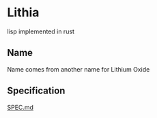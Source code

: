 # Lithia
lisp implemented in rust

## Name
Name comes from another name for Lithium Oxide

## Specification
[SPEC.md](SPEC.md)
